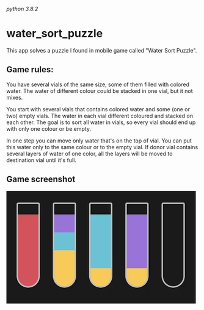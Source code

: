 _python 3.8.2_

# water_sort_puzzle
This app solves a puzzle I found in mobile game called "Water Sort Puzzle".

## Game rules:
You have several vials of the same size, some of them filled with colored water.
The water of different colour could be stacked in one vial, but it not mixes.

You start with several vials that contains colored water and some (one or two) empty vials. The water in each vial different coloured and stacked on each other. The goal is to sort all water in vials, so every vial should end up with only one colour or be empty.

In one step you can move only water that's on the top of vial. You can put this water only to the same colour or to the empty vial. If donor vial contains several layers of water of one color, all the layers will be moved to destination vial until it's full.

## Game screenshot
![It's supposed to be a screenshot here](https://github.com/agoloborodko/water_sort_puzzle/blob/master/docs_content/game_screenshot.png?raw=true)
